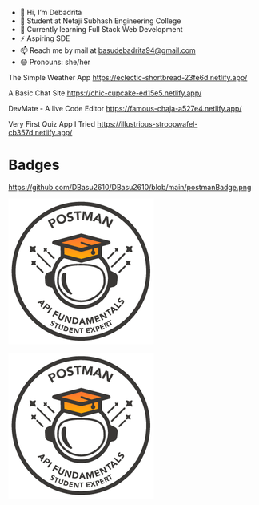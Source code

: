 - 👋 Hi, I’m Debadrita
- 👀 Student at Netaji Subhash Engineering College
- 🌱 Currently learning Full Stack Web Development
- ⚡ Aspiring SDE
- 📫 Reach me by mail at basudebadrita94@gmail.com
- 😄 Pronouns: she/her


<!---
DBasu2610/DBasu2610 is a ✨ special ✨ repository because its `README.md` (this file) appears on your GitHub profile.
You can click the Preview link to take a look at your changes.
--->


The Simple Weather App     https://eclectic-shortbread-23fe6d.netlify.app/ 




A Basic Chat Site          https://chic-cupcake-ed15e5.netlify.app/


DevMate - A live Code Editor     https://famous-chaja-a527e4.netlify.app/



Very First Quiz App I Tried     https://illustrious-stroopwafel-cb357d.netlify.app/




# Badges

https://github.com/DBasu2610/DBasu2610/blob/main/postmanBadge.png

[![My Badge](https://github.com/DBasu2610/DBasu2610/raw/main/postmanBadge.png)](https://api.badgr.io/public/assertions/PM4ky9p3Q8aitWp4yIGCYQ?identity__email=basudebadrita94%40gmail.com) 


![My Badge](https://raw.githubusercontent.com/DBasu2610/DBasu2610/main/postmanBadge.png)






